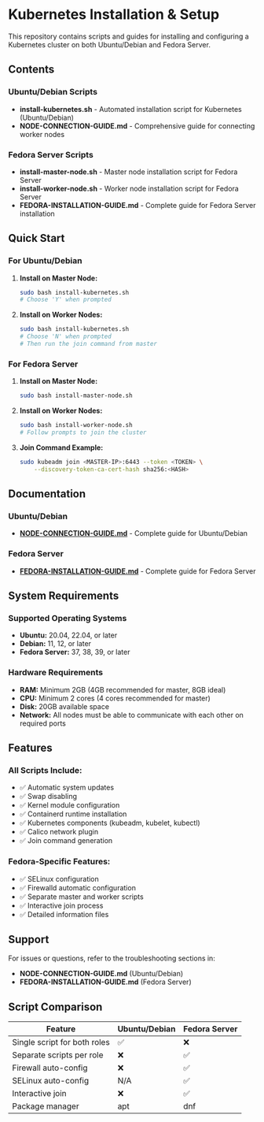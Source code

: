 # Kubernetes Installation & Setup

This repository contains scripts and guides for installing and configuring a Kubernetes cluster on both Ubuntu/Debian and Fedora Server.

## Contents

### Ubuntu/Debian Scripts
- **install-kubernetes.sh** - Automated installation script for Kubernetes (Ubuntu/Debian)
- **NODE-CONNECTION-GUIDE.md** - Comprehensive guide for connecting worker nodes

### Fedora Server Scripts
- **install-master-node.sh** - Master node installation script for Fedora Server
- **install-worker-node.sh** - Worker node installation script for Fedora Server
- **FEDORA-INSTALLATION-GUIDE.md** - Complete guide for Fedora Server installation

## Quick Start

### For Ubuntu/Debian

1. **Install on Master Node:**
   ```bash
   sudo bash install-kubernetes.sh
   # Choose 'Y' when prompted
   ```

2. **Install on Worker Nodes:**
   ```bash
   sudo bash install-kubernetes.sh
   # Choose 'N' when prompted
   # Then run the join command from master
   ```

### For Fedora Server

1. **Install on Master Node:**
   ```bash
   sudo bash install-master-node.sh
   ```

2. **Install on Worker Nodes:**
   ```bash
   sudo bash install-worker-node.sh
   # Follow prompts to join the cluster
   ```

3. **Join Command Example:**
   ```bash
   sudo kubeadm join <MASTER-IP>:6443 --token <TOKEN> \
       --discovery-token-ca-cert-hash sha256:<HASH>
   ```

## Documentation

### Ubuntu/Debian
- **[NODE-CONNECTION-GUIDE.md](./NODE-CONNECTION-GUIDE.md)** - Complete guide for Ubuntu/Debian

### Fedora Server
- **[FEDORA-INSTALLATION-GUIDE.md](./FEDORA-INSTALLATION-GUIDE.md)** - Complete guide for Fedora Server

## System Requirements

### Supported Operating Systems
- **Ubuntu:** 20.04, 22.04, or later
- **Debian:** 11, 12, or later
- **Fedora Server:** 37, 38, 39, or later

### Hardware Requirements
- **RAM:** Minimum 2GB (4GB recommended for master, 8GB ideal)
- **CPU:** Minimum 2 cores (4 cores recommended for master)
- **Disk:** 20GB available space
- **Network:** All nodes must be able to communicate with each other on required ports

## Features

### All Scripts Include:
- ✅ Automatic system updates
- ✅ Swap disabling
- ✅ Kernel module configuration
- ✅ Containerd runtime installation
- ✅ Kubernetes components (kubeadm, kubelet, kubectl)
- ✅ Calico network plugin
- ✅ Join command generation

### Fedora-Specific Features:
- ✅ SELinux configuration
- ✅ Firewalld automatic configuration
- ✅ Separate master and worker scripts
- ✅ Interactive join process
- ✅ Detailed information files

## Support

For issues or questions, refer to the troubleshooting sections in:
- **NODE-CONNECTION-GUIDE.md** (Ubuntu/Debian)
- **FEDORA-INSTALLATION-GUIDE.md** (Fedora Server)

## Script Comparison

| Feature | Ubuntu/Debian | Fedora Server |
|---------|---------------|---------------|
| Single script for both roles | ✅ | ❌ |
| Separate scripts per role | ❌ | ✅ |
| Firewall auto-config | ❌ | ✅ |
| SELinux auto-config | N/A | ✅ |
| Interactive join | ❌ | ✅ |
| Package manager | apt | dnf |
